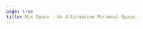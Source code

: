 ```yaml
---
page: true
title: Mix Space - An Alternative Personal Space.
---
```


<script setup>
import Home from './.vitepress/theme/components/Home.vue'
</script>

<Home />
